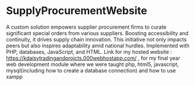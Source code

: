 # SupplyProcurementWebsite
A custom solution empowers supplier procurement firms to curate significant special orders from various suppliers. Boosting accessibility and continuity, it drives supply chain innovation. This initiative not only impacts peers but also inspires adaptability amid national hurdles. Implemented with PHP, databases, JavaScript, and HTML. Link for my hosted website : https://kdaisytradingandprojcts.000webhostapp.com/ , for my final year web development module where we were taught php, html5, javascript, mysql(including how to create a database connection) and how to use xampp 
